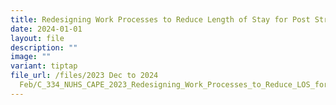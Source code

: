 ```yaml
---
title: Redesigning Work Processes to Reduce Length of Stay for Post Stroke Patients
date: 2024-01-01
layout: file
description: ""
image: ""
variant: tiptap
file_url: /files/2023 Dec to 2024
  Feb/C_334_NUHS_CAPE_2023_Redesigning_Work_Processes_to_Reduce_LOS_for_Post_Stroke_Patients_in_an_Inpatient_Rehab_Facility.pdf
---
```

